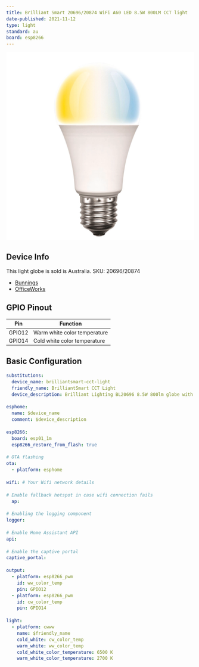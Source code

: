 ```yaml
---
title: Brilliant Smart 20696/20874 WiFi A60 LED 8.5W 800LM CCT light
date-published: 2021-11-12
type: light
standard: au
board: esp8266
---
```


![Brilliant Smart 20696/20874 WiFi A60 LED 8.5W 800LM CCT light](390a449d-16dd-4ad4-8420-243c7c56df39.jpeg "Brilliant Smart 20696/20874 WiFi A60 LED 8.5W 800LM CCT light")

## Device Info

This light globe is sold is Australia. SKU: 20696/20874

- [Bunnings](https://www.bunnings.com.au/brilliant-8-5w-a60-e27-warm-white-daylight-led-smart-globe_p0137909)
- [OfficeWorks](https://www.officeworks.com.au/shop/officeworks/p/brilliant-lighting-smart-cct-globe-8-5w-e27-bl20874)

## GPIO Pinout

| Pin    | Function                     |
| ------ | ---------------------------- |
| GPIO12 | Warm white color temperature |
| GPIO14 | Cold white color temperature |

## Basic Configuration

```yaml
substitutions:
  device_name: brilliantsmart-cct-light
  friendly_name: BrilliantSmart CCT Light
  device_description: Brilliant Lighting BL20696 8.5W 800lm globe with CCT support.

esphome:
  name: $device_name
  comment: $device_description
  
esp8266:
  board: esp01_1m
  esp8266_restore_from_flash: true
    
# OTA flashing
ota:
  - platform: esphome

wifi: # Your Wifi network details
  
# Enable fallback hotspot in case wifi connection fails  
  ap:

# Enabling the logging component
logger:

# Enable Home Assistant API
api:

# Enable the captive portal
captive_portal:

output:
  - platform: esp8266_pwm
    id: ww_color_temp
    pin: GPIO12
  - platform: esp8266_pwm
    id: cw_color_temp
    pin: GPIO14

light:
  - platform: cwww
    name: $friendly_name
    cold_white: cw_color_temp
    warm_white: ww_color_temp
    cold_white_color_temperature: 6500 K
    warm_white_color_temperature: 2700 K
```
